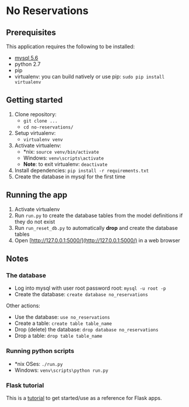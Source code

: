 # No Reservations

## Prerequisites
This application requires the following to be installed:
* [mysql 5.6](http://dev.mysql.com/downloads/mysql/)
* python 2.7
* pip
* virtualenv: you can build natively or use pip: `sudo pip install virtualenv`

## Getting started
1. Clone repository:
    * `git clone ...`
    * `cd no-reservations/`
1. Setup virtualenv:
    * `virtualenv venv`
1. Activate virtualenv:
    * \*nix: `source venv/bin/activate`
    * Windows: `venv\scripts\activate`
    * **Note**: to exit virtualenv: `deactivate`
1. Install dependencies: `pip install -r requirements.txt`
1. Create the database in mysql for the first time

## Running the app
1. Activate virtualenv
1. Run `run.py` to create the database tables from the model definitions if they do not exist
1. Run `run_reset_db.py` to automatically **drop** and create the database tables
1. Open [http://127.0.0.1:5000/](http://127.0.0.1:5000/) in a web browser

## Notes

### The database
* Log into mysql with user root password root: `mysql -u root -p`
* Create the database: `create database no_reservations`

Other actions:
* Use the database: `use no_reservations`
* Create a table: `create table table_name`
* Drop (delete) the database: `drop database no_reservations`
* Drop a table: `drop table table_name`

### Running python scripts
* \*nix OSes: `./run.py`
* Windows: `venv\scripts\python run.py`

### Flask tutorial
This is a [tutorial](http://blog.miguelgrinberg.com/post/the-flask-mega-tutorial-part-i-hello-world) to get started/use as a reference for Flask apps.
